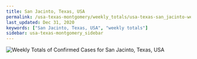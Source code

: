 ```yaml
---
title: San Jacinto, Texas, USA
permalink: /usa-texas-montgomery/weekly_totals/usa-texas-san_jacinto-weekly_totals.html
last_updated: Dec 31, 2020
keywords: ["San Jacinto, Texas, USA", "weekly totals"]
sidebar: usa-texas-montgomery_sidebar
---
```


![Weekly Totals of Confirmed Cases for San Jacinto, Texas, USA](/covid_tracker/images/graphs/usa-texas-san_jacinto-weekly_totals_graph.png)
